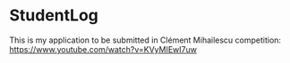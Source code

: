 # StudentLog

This is my application to be submitted in Clément Mihailescu competition: https://www.youtube.com/watch?v=KVyMIEwI7uw